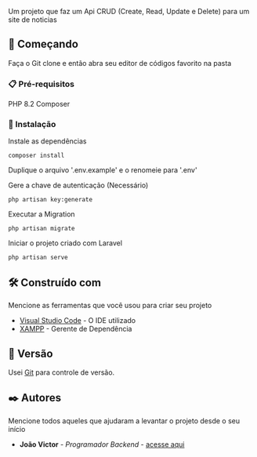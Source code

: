 Um projeto que faz um Api CRUD (Create, Read, Update e Delete) para um site de noticias

## 🚀 Começando

Faça o Git clone e então abra seu editor de códigos favorito na pasta

### 📋 Pré-requisitos

PHP 8.2
Composer

### 🔧 Instalação

Instale as dependências

```
composer install
```

Duplique o arquivo '.env.example' e o renomeie para '.env'

Gere a chave de autenticação (Necessário)
```
php artisan key:generate
```

Executar a Migration
```
php artisan migrate
```

Iniciar o projeto criado com Laravel
```
php artisan serve
```

## 🛠️ Construído com

Mencione as ferramentas que você usou para criar seu projeto

* [Visual Studio Code](https://code.visualstudio.com/) - O IDE utilizado
* [XAMPP](https://www.apachefriends.org/pt_br/index.html) - Gerente de Dependência


## 📌 Versão

Usei [Git]((https://git-scm.com/)) para controle de versão. 

## ✒️ Autores

Mencione todos aqueles que ajudaram a levantar o projeto desde o seu início

* **João Victor** - *Programador Backend* - [acesse aqui]((https://github.com/victorjoao099))

